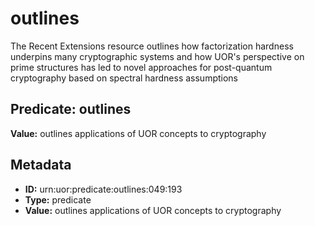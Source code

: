 # outlines

The Recent Extensions resource outlines how factorization hardness underpins many cryptographic systems and how UOR's perspective on prime structures has led to novel approaches for post-quantum cryptography based on spectral hardness assumptions

## Predicate: outlines

**Value:** outlines applications of UOR concepts to cryptography

## Metadata

- **ID:** urn:uor:predicate:outlines:049:193
- **Type:** predicate
- **Value:** outlines applications of UOR concepts to cryptography

